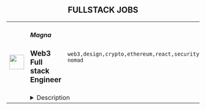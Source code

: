 <div align="center"><h2>FULLSTACK JOBS</h2></div><table><tr>
                <td width="100" height="100" rowspan="2">
                    <img src="https://remoteok.com/assets/img/jobs/e82107703b10b4a5bae051d5eea2c4381677309392.png" width="38px" height="auto">
                </td>
                <td width="300">
                    <h5>Magna</h5>
                    <h3>Web3 Full stack Engineer</h3>
                </td>
                <td width="300">
                    <code>web3,design,crypto,ethereum,react,security,technical,developer,software,code,operations,analytics,legal,healthcare,engineer,digital nomad</code>
                </td>
                <td width="200">
                <text>1 days ago</text>
                </td>
                <td width="100" rowspan="2">
                <a href="https://remoteOK.com/remote-jobs/remote-web3-full-stack-engineer-magna-199877" align="right" target="_blank">Apply</a>
                </td>
            </tr>
            <tr>
                <td colspan="3">
                <details><summary>Description</summary>
                <h3><b>About Magna</b></h3><p>Magnaâs goal is to be the one-stop solution for all token-based crypto companies who want to track outstanding and promised token allocations, automate the distribution of those tokens, and manage information about their stakeholders. Some liken us to âCarta for Web3â.<br>Our mission is to make it easier for crypto companies to manage their tokens and tokenholders so that they can focus on their product and not custom internal tools and smart contracts as they scale. We work with projects of all sizes throughout various L1 & L2 ecosystems.<br>Tokens are amongst the core assets crypto companies use to compensate and incentivize investors, employees, advisors, and even community members. The most common use cases for Magna include:<br><ul>
<li align="left">
<b>Token Vesting</b>Â to employees and investors - Automated token distribution based on custom unlock schedules.</li>
<li align="left">
<b>Token Streaming</b>Â - Continuous distribution of tokens to stakeholders.</li>
<li align="left">
<b>Airdrops</b>Â - Vested airdrops to community members.</li>
<li align="left">
<b>Programmable Unlocks</b>Â â Distributing tokens using our SDK based on contract interactions or in-app/in-game accomplishments.</li>
<li align="left">
<b>Stakeholder Management</b>Â â Tracking tax liability and legal filings for tokenholders and more.</li>
</ul>Magnaâs platform is used by investors, employees, accountants, lawyers, and other key stakeholders throughout the crypto ecosystem.<br></p><h3><b>Why work at Magna?</b></h3><br><ul>
<li align="left"><b>Weâre a highly technical team</b></li>
<li align="left">We love the openness and transparency of web3, but weâre working in the space because of the deep technical challenges that reward builders.</li>
<li align="left">The blockchain isnât just a distributed ledger anymore, itâs a distributed state machine. At Magna, weâre not just building a new paradigm of software â weâre also trying to leverage the best of web2 while weâre at it. Itâs amazing fun if youâre a developer whoâs new to web3 and able to appreciate a lot of beautiful technical-first design decisions for the first time. (Have you ever tried to match a CUSIP number before?? Itâs painful.)</li>
<li align="left">Weâre aÂ <span style=""><a class="bbcode-link" href="https://www.coindesk.com/business/2022/09/15/token-management-platform-magna-raises-15m-seed-round-at-70m-valuation/" target="_blank" rel="noopener noreferrer nofollow"><b>well-funded company</b></a></span>Â with runway that can last us through the bear market</li>
<li align="left">
<b>A downtown NYC office with our own rooftop â</b>Â We have a 3,300 sqft office in Soho, with a private roof. We operate on a hybrid model, where most employees come in a couple of times per week.</li>
<li align="left">
<b>Hardware</b>Â â Whatever you need to get things done, plus a stipend to set up your home office.</li>
<li align="left">
<b>Learning budget</b>Â â Buy courses and attend conferences or hackathons.</li>
<li align="left">
<b>Monthly Wellness Stipend</b>Â â Take care of yourself, whatever that means for you!</li>
<li align="left">
<b>Unlimited Vacation</b>Â â Take time off when you need it - 2 week minimum.</li>
<li align="left">
<b>Top-notch healthcare plans</b>Â â We offer the best available platinum PPO and other similar plans that give you the most options with the lowest deductibles.</li>
<li align="left"><b>Ability to take ownership and build out functions within your department</b></li>
</ul><h3><b>About the Role</b></h3><br>Build the future of token operations with us by designing and implementing software architecture that scales. Weâre looking for someone comfortable going from zero-to-one and rapidly iterating on projects while making carefully calculated decisions.<br><h3><b>What youâll do</b></h3><br><ul>
<li align="left">Work on the forefront of token distribution technology at the infrastructure level and solve edge-cases around token distribution</li>
<li align="left">Build polished dApps responsible for tokens worth millions of dollars</li>
<li align="left">Where appropriate, ensure code modularity in the code written by the team through peer code-reviews, to increase our teamâs velocity and make our code infrastructure more scalable</li>
<li align="left">Write tests to make sure that things work when we ship them. If our users canât use the app, they canât get paid!</li>
</ul><h3><b>What weâre looking for</b></h3><br><ul>
<li align="left">Professional experience working on dApps and integrating pre-written smart contracts into dApps -Â <i>please note that this is a hard requirement</i>
</li>
<li align="left">Knowledge of how smart contracts work, Ethereum signatures, wallet connections, and transaction signing/execution</li>
<li align="left">Strong experience with web3 libraries such as web3.js, ethers.js, wagmi.</li>
<li align="left">Experience working with data-intensive applications, or apps used by tens of thousands of users</li>
<li align="left">Comfortable working in sprint cycles and willing to bite the bullet when critical issues pop up</li>
<li align="left">Familiarity with our tech stack</li>
</ul><h3></h3><br><h3><b>Magnaâs Tech Stack</b></h3><br>Magna is a multi-chain dApp, and our stack includes TypeScript, Next.js, React and GraphQL, as well as the native languages for various blockchains (i.e. Solidity, Rust, Move).<br>Experience with any of these isÂ <b>nice to have</b>, but not a requirement:<br><ul>
<li align="left">DevOps, infrastructure, or data analytics experience</li>
<li align="left">Applications where security and integrity is extremely important (finance, fintech, government, etc.)</li>
</ul><h3></h3><br><h3><b>ï»¿Reasons you might be the right candidate for this role:</b></h3><br><ul>
<li align="left">
<b>Curiosity</b>Â â keeping up with advancements and best practices in web3 can be tiring, but you try anyways!</li>
<li align="left">
<b>Passion for engineering</b>Â â genuine passion and curiosity for the craft that you bring to work each day</li>
<li align="left">
<b>Good taste</b>Â â you think critically aboutÂ <i>how</i>Â you build what you build, and apply good judgment to every design and implementation decision along the way.</li>
</ul><br/><br/>Please mention the word **EFFICIENTLY** and tag RMzUuMjE0LjE3My4yMjI= when applying to show you read the job post completely (#RMzUuMjE0LjE3My4yMjI=). This is a beta feature to avoid spam applicants. Companies can search these words to find applicants that read this and see they're human.
                </details>
                </td>
            </tr></table>